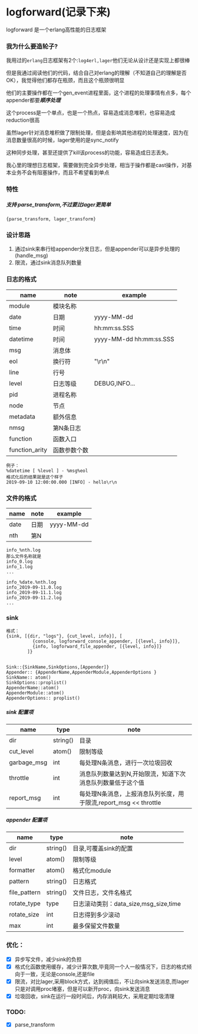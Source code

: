 logforward(记录下来)
=====
logforward 是一个erlang高性能的日志框架

### 我为什么要造轮子?
我用过的```erlang```日志框架有2个:```log4erl,lager```他们无论从设计还是实现上都很棒

但是我通过阅读他们的代码，结合自己对erlang的理解（不知道自己的理解是否OK），我觉得他们都存在瓶颈，而且这个瓶颈很明显

他们的主要操作都在一个gen_event进程里面，这个进程的处理事情有点多，每个appender都要***顺序处理***

这个process是一个单点，也是一个热点，容易造成消息堆积，也容易造成reduction很高

虽然lager针对消息堆积做了限制处理，但是会影响其他进程的处理速度，因为在消息数量很高的时候，lager使用的是sync_notify

这种同步处理，甚至还提供了kill该process的功能，容易造成日志丢失。

我心里的理想日志框架，需要做到完全异步处理，相当于操作都是cast操作，对基本业务不会有阻塞操作，而且不希望看到单点

### 特性
##### 支持 parse_transform,不过要比lager更简单
```
{parse_transform, lager_transform}
```

### 设计思路
1. 通过sink来串行给appender分发日志，但是appender可以是异步处理的(handle_msg)
2. 限流，通过sink消息队列数量

### 日志的格式 
| name | note | example | 
| --- | --- | --- |
| module | 模块名称 |  |
| date | 日期 | yyyy-MM-dd |
| time | 时间 | hh:mm:ss.SSS |
| datetime | 时间 | yyyy-MM-dd hh:mm:ss.SSS |
| msg | 消息体 | |
| eol | 换行符 | "\r\n" |
| line | 行号 | |
| level | 日志等级 | DEBUG,INFO...|
| pid  | 进程名称 | |
| node | 节点 | |
| metadata | 额外信息 | | 
| nmsg | 第N条日志 ||
| function | 函数入口 ||
| function_arity |  函数参数个数 | |

```
例子：
%datetime [ %level ] - %msg%eol
格式化后的结果就是这个样子
2019-09-10 12:00:00.000 [INFO] - hello\r\n

```

### 文件的格式
| name | note | example |
| --- | --- | --- |
| date | 日期 | yyyy-MM-dd |
| nth | 第N | |

```
info_%nth.log
那么文件名称就是
info_0.log
info_1.log
...

info_%date.%nth.log
info_2019-09-11.0.log
info_2019-09-11.1.log
info_2019-09-11.2.log
...

```
### sink
```
格式：
{sink, [{dir, "logs"}, {cut_level, info}], [
          {console, logforward_console_appender, [{level, info}]},
          {info, logforward_file_appender, [{level, info}]}
        ]}
        

Sink::{SinkName,SinkOptions,[Appender]}
Appender:: {AppenderName,AppenderModule,AppenderOptions }
SinkName:: atom()
SinkOptions::proplist()
AppenderName::atom()
AppenderModule::atom()
AppenderOptions:: proplist()
```
##### sink 配置项
| name | type | note |
| --- | --- | ---|
| dir | string() | 目录 |
| cut_level | atom() | 限制等级|
| garbage_msg | int | 每处理N条消息，进行一次垃圾回收|
| throttle | int | 消息队列数量达到N,开始限流，知道下次消息队列数量低于这个值 |
| report_msg | int | 每处理N条消息，上报消息队列长度，用于限流,report_msg << throttle  |

##### appender 配置项
| name | type | note |
| --- | --- | --- |
| dir | string() | 目录,可覆盖sink的配置 |
| level | atom() | 限制等级|
| formatter | atom() | 格式化module|
| pattern | string() | 日志格式 |
| file_pattern | string() | 文件日志，文件名格式|
| rotate_type | type | 日志滚动类别：data_size,msg_size,time|
| rotate_size | int | 日志得到多少滚动|
| max | int | 最多保留文件数量 |

### 优化：
- [x] 异步写文件，减少sink的负担
- [x] 格式化函数使用缓存，减少计算次数,毕竟同一个人一般情况下，日志的格式倾向于一致，无论是console,还是file
- [x] 限流，对比lager,采用block方式，达到阀值后，不让向sink发送消息,而lager只是对调用proc堵塞，但是可以新开proc，向sink发送消息
- [x] 垃圾回收，sink在运行一段时间后，内存消耗较大，采用定期垃圾清理

### TODO:
- [x] parse_transform





